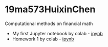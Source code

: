 # 19ma573HuixinChen
Computational methods on financial math

- My first Jupyter notebook by colab - [ipynb](src/first_notebook_v01.ipynb)
- Homework 1 by colab - [ipynb](src/hw1_github_colab.ipynb)
